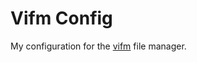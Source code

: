 # Vifm Config

My configuration for the [vifm](https://wiki.vifm.info/index.php/Main_Page) file manager.
